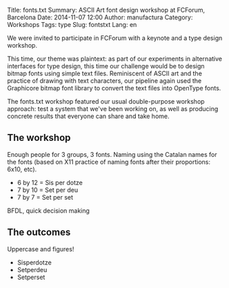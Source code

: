 Title: fonts.txt
Summary: ASCII Art font design workshop at FCForum, Barcelona
Date: 2014-11-07 12:00
Author: manufactura
Category: Workshops
Tags: type
Slug: fontstxt
Lang: en


We were invited to participate in FCForum with a keynote and a type design workshop.

This time, our theme was plaintext: as part of our experiments in alternative
interfaces for type design, this time our challenge would be to design bitmap
fonts using simple text files. Reminiscent of ASCII art and the practice of
drawing with text characters, our pipeline again used the Graphicore bitmap font
library to convert the text files into OpenType fonts.

The fonts.txt workshop featured our usual double-purpose workshop approach: test
a system that we've been working on, as well as producing concrete results that
everyone can share and take home.


The workshop
------------

Enough people for 3 groups, 3 fonts. Naming using the Catalan names for the
fonts (based on X11 practice of naming fonts after their proportions: 6x10, etc).

* 6 by 12 = Sis per dotze
* 7 by 10 = Set per deu
* 7 by 7 = Set per set

BFDL, quick decision making


The outcomes
------------

Uppercase and figures!

* Sisperdotze
* Setperdeu
* Setperset
